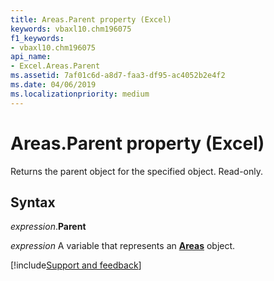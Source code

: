 ```yaml
---
title: Areas.Parent property (Excel)
keywords: vbaxl10.chm196075
f1_keywords:
- vbaxl10.chm196075
api_name:
- Excel.Areas.Parent
ms.assetid: 7af01c6d-a8d7-faa3-df95-ac4052b2e4f2
ms.date: 04/06/2019
ms.localizationpriority: medium
---
```



# Areas.Parent property (Excel)

Returns the parent object for the specified object. Read-only.


## Syntax

_expression_.**Parent**

_expression_ A variable that represents an **[Areas](Excel.Areas.md)** object.




[!include[Support and feedback](~/includes/feedback-boilerplate.md)]